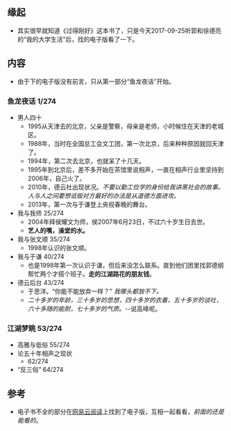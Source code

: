 ##  缘起
+ 其实很早就知道《过得刚好》这本书了，只是今天2017-09-25听郭和徐德亮的“我的大学生活”后，找的电子版看了一下。

##  内容
+ 由于下的电子版没有前言，只从第一部分“鱼龙夜话”开始。

###  鱼龙夜话   1/274
+ 男人四十
    + 1995从天津去的北京，父亲是警察，母亲是老师，小时候住在天津的老城区。
    + 1988年，当时在全国总工会文工团，第一次北京，后来种种原因就回天津了。
    + 1994年，第二次去北京，也就呆了十几天。
    + 1995年到北京后，差不多开始在茶馆里说相声，一直在相声行业里坚持到2006年，自己火了。
    + 2010年，德云社出现状况。*不要以勤工俭学的身份给我讲黑社会的故事。人与人之间要想诋毁对方最好的办法是从道德方面进攻。*
    + 2013年，第一次与于谦登上央视春晚的舞台。
+ 我与我师 25/274 
    + 2004年拜侯耀文为师，侯2007年6月23日，不过六十岁生日去世。
    + **艺人的嘴，澡堂的水。**
+ 我与张文顺 35/274
    + 1998年认识的张文顺。
+ 我与于谦 40/274
    + 也是1998年第一次认识于谦，但后来没怎么联系。直到他们团里找郭德纲帮忙两个才搭个班子。**走的江湖路花的朋友钱**。
+ 德云后台 43/274
    + 于思洋。“你能不能放弃一样？” *我哪头都放不下。*
    + *二十多岁的年龄，三十多岁的思想，四十多岁的衣着，五十多岁的谈吐，六十多随的能耐，七十多岁的气质。*--说高峰呢。

###  江湖梦眺  53/274
+ 高雅与低俗  55/274
+ 论五十年相声之现状
    + 62/274
+ “反三俗” 64/274

## 参考
+ 电子书不全的部分在[网易云阅读](http://yuedu.163.com/source/af079f5ecabc4256bc129a81f72c2838_4)上找到了电子版，互相一起看看，*前面的还是能看的*。
